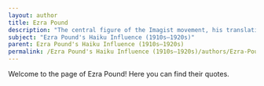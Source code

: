 ```yaml
---
layout: author
title: Ezra Pound
description: "The central figure of the Imagist movement, his translations of Japanese haiku and his original poems incorporated nature themes and precise imagery, laying the groundwork for others in the movement."
subject: "Ezra Pound's Haiku Influence (1910s–1920s)"
parent: Ezra Pound's Haiku Influence (1910s–1920s)
permalink: /Ezra Pound's Haiku Influence (1910s–1920s)/authors/Ezra-Pound/
---
```


Welcome to the page of Ezra Pound! Here you can find their quotes.
